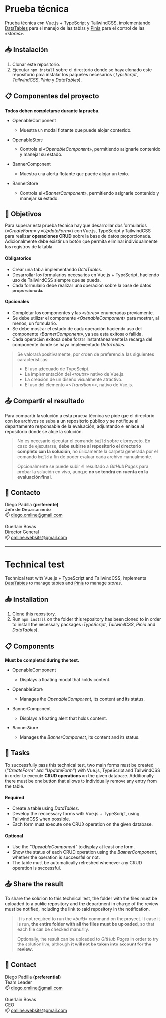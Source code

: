 # Prueba técnica

Prueba técnica con Vue.js + TypeScript y TailwindCSS, implementando [DataTables](https://datatables.net/manual/vue) para el manejo de las tablas y [Pinia](https://pinia.vuejs.org) para el control de las *«stores»*.

## :inbox_tray: Instalación

1. Clonar este repositorio.
2. Ejecutar `npm install` sobre el directorio donde se haya clonado este repositorio para instalar los paquetes necesarios (*TypeScript*, *TailwindCSS*, *Pinia* y *DataTables*).

## :clipboard: Componentes del proyecto

**Todos deben completarse durante la prueba.**

- OpenableComponent
  - Muestra un modal flotante que puede alojar contenido.
    
- OpenableStore
  - Controla el *«OpenableComponent»*, permitiendo asignarle contenido y manejar su estado.

- BannerComponent
  - Muestra una alerta flotante que puede alojar un texto.
    
- BannerStore
  - Controla el *«BannerComponent»*, permitiendo asignarle contenido y manejar su estado.

## :dart: Objetivos

Para superar esta prueba técnica hay que desarrollar dos formularios (*«CreateForm»* y *«UpdateForm»*) con Vue.js, TypeScript y TailwindCSS para realizar **operaciones CRUD** sobre la base de datos proporcionada. 
Adicionalmente debe existir un botón que permita eliminar individualmente los registros de la tabla.

#### Obligatorios

- Crear una tabla implementando *DataTables*.
- Desarrollar los formularios necesarios en Vue.js + TypeScript, haciendo uso de TailwindCSS siempre que se pueda.
- Cada formulario debe realizar una operación sobre la base de datos proporcionada.

#### Opcionales

- Completar los componentes y las *«stores»* enumeradas previamente.
- Se debe utilizar el componente *«OpenableComponent»* para mostrar, al menos, un formulario.
- Se debe mostrar el estado de cada operación haciendo uso del componente *«BannerComponent»*, ya sea esta exitosa o fallida.
- Cada operación exitosa debe forzar instantáneamente la recarga del componente donde se haya implementado *DataTables*.

> Se valorará positivamente, por orden de preferencia, las siguientes características:
> 
> - El uso adecuado de TypeScript.
> - La implementación del *«router»* nativo de Vue.js.
> - La creación de un diseño visualmente atractivo.
> - El uso del elemento *«\<Transition\>»*, nativo de Vue.js.

## :outbox_tray: Compartir el resultado

Para compartir la solución a esta prueba técnica se pide que el directorio con los archivos se suba a un repositorio público y se notifique al departamento responsable de la evaluación, adjuntando el enlace al repositorio donde se aloje la solución.

> No es necesario ejecutar el comando `build` sobre el proyecto. En caso de ejecutarse, **debe subirse al repositorio el directorio completo con la solución**, no únicamente la carpeta generada por el comando `build` a fin de poder evaluar cada archivo manualmente.
> 
> Opcionalmente se puede subir el resultado a *GitHub Pages* para probar la solución en vivo, aunque **no se tendrá en cuenta en la evaluación final**.

## :incoming_envelope: Contacto

Diego Padilla **(preferente)**
<br> Jefe de Departamento
<br> :mailbox: diego.omline@gmail.com

Guerlain Bovas
<br> Director General
<br> :mailbox: omline.website@gmail.com

---


# Technical test

Technical test with Vue.js + TypeScript and TailwindCSS, implements [DataTables](https://datatables.net/manual/vue) to manage tables and [Pinia](https://pinia.vuejs.org) to manage *stores*.

## :inbox_tray: Installation

1. Clone this repository.
2. Run `npm install` on the folder this repository has been cloned to in order to install the necessary packages (*TypeScript*, *TailwindCSS*, *Pinia* and *DataTables*).

## :clipboard: Components

**Must be completed during the test.**

- OpenableComponent
  - Displays a floating modal that holds content.
    
- OpenableStore
  - Manages the *OpenableComponent*, its content and its status.
    
- BannerComponent
  - Displays a floating alert that holds content.
    
- BannerStore
  - Manages the *BannerComponent*, its content and its status.

## :dart: Tasks

To successfully pass this technical test, two main forms must be created (*"CreateForm"* and *"UpdateForm"*) with Vue.js, TypeScript and TailwindCSS in order to execute **CRUD operations** on the given database. 
Additionally there must be one button that allows to individually remove any entry from the table.

#### Required

- Create a table using *DataTables*.
- Develop the neccessary forms with Vue.js + TypeScript, using TailwindCSS when possible.
- Each form must execute one CRUD operation on the given database.

#### Optional

- Use the *"OpenableComponent"* to display at least one form.
- Show the status of each CRUD operation using the *BannerComponent*, whether the operation is successful or not.
- The table must be automatically refreshed whenever any CRUD operation is successful.

## :outbox_tray: Share the result

To share the solution to this technical test, the folder with the files must be uploaded to a public repository and the department in charge of the review must be notified, including the link to said repository in the notification.

> It is not required to run the _«build»_ command on the proyect. It case it is run, **the entire folder with all the files must be uploaded**, so that each file can be checked manually.
> 
> Optionally, the result can be uploaded to *GitHub Pages* in order to try the solution live, although **it will not be taken into account for the review**.

## :incoming_envelope: Contact

Diego Padilla **(preferential)**
<br> Team Leader
<br> :mailbox: diego.omline@gmail.com

Guerlain Bovas
<br> CEO
<br> :mailbox: omline.website@gmail.com
